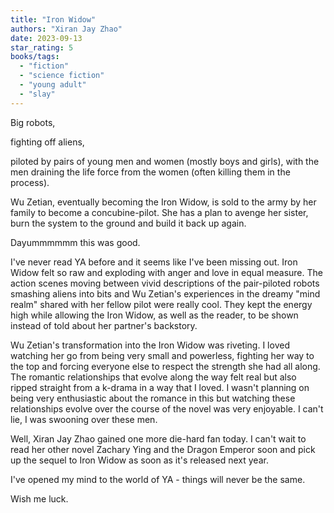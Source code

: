 ```yaml
---
title: "Iron Widow"
authors: "Xiran Jay Zhao"
date: 2023-09-13
star_rating: 5
books/tags:
  - "fiction"
  - "science fiction"
  - "young adult"
  - "slay"
---
```


Big robots,

fighting off aliens,

piloted by pairs of young men and women (mostly boys and girls), with the men
draining the life force from the women (often killing them in the process).

Wu Zetian, eventually becoming the Iron Widow, is sold to the army by her family
to become a concubine-pilot. She has a plan to avenge her sister, burn the
system to the ground and build it back up again.

Dayummmmmm this was good.

<!--more-->

I've never read YA before and it seems like I've been missing out. Iron Widow
felt so raw and exploding with anger and love in equal measure. The action
scenes moving between vivid descriptions of the pair-piloted robots smashing
aliens into bits and Wu Zetian's experiences in the dreamy "mind realm" shared
with her fellow pilot were really cool. They kept the energy high while allowing
the Iron Widow, as well as the reader, to be shown instead of told about her
partner's backstory.

Wu Zetian's transformation into the Iron Widow was riveting. I loved watching
her go from being very small and powerless, fighting her way to the top and
forcing everyone else to respect the strength she had all along. The romantic
relationships that evolve along the way felt real but also ripped straight from
a k-drama in a way that I loved. I wasn't planning on being very enthusiastic
about the romance in this but watching these relationships evolve over the
course of the novel was very enjoyable. I can't lie, I was swooning over these
men.

Well, Xiran Jay Zhao gained one more die-hard fan today. I can't wait to read
her other novel Zachary Ying and the Dragon Emperor soon and pick up the sequel
to Iron Widow as soon as it's released next year.

I've opened my mind to the world of YA - things will never be the same.

Wish me luck.
